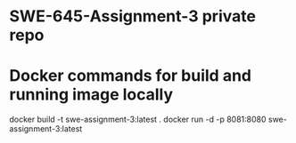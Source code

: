 # SWE-645-Assignment-3 private repo

# Docker commands for build and running image locally

docker build -t swe-assignment-3:latest .
docker run -d -p 8081:8080 swe-assignment-3:latest
